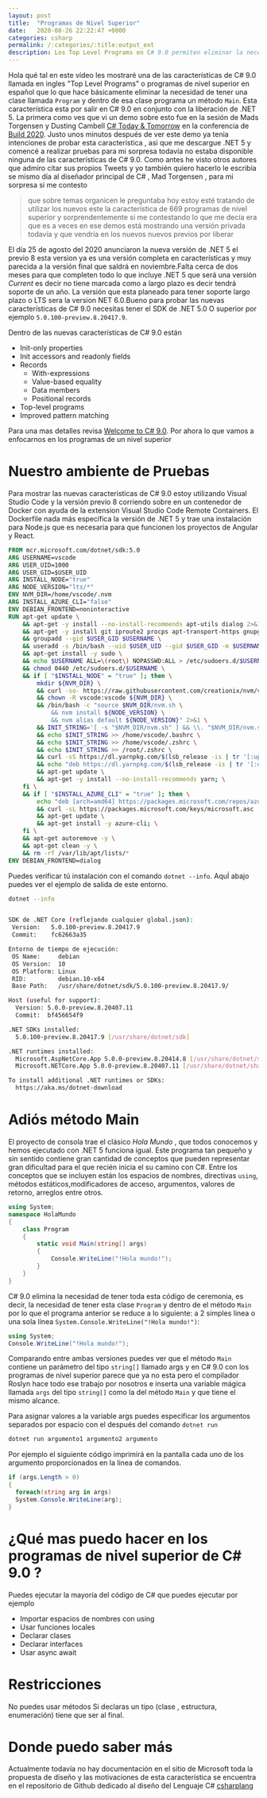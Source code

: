 ```yaml
---
layout: post
title:  "Programas de Nivel Superior"
date:   2020-08-26 22:22:47 +0000
categories: csharp
permalink: /:categories/:title:output_ext
description: Los Top Level Programs en C# 9.0 permiten eliminar la necesidad del método Main en las aplicaciones de .NET sin perder ninguna característica.
---
```


Hola qué tal en este vídeo les mostraré una de las características de C# 9.0 llamada en ingles "Top Level Programs" o programas de nivel superior en español que lo que hace básicamente eliminar la necesidad de tener una clase llamada `Program` y dentro de esa clase programa un método `Main`. Esta característica esta por salir en C# 9.0 en conjunto con la liberación de .NET 5. La primera como ves que vi un demo sobre esto fue en la sesión de Mads Torgensen y Dusting Cambell [C# Today & Tomorrow](https://www.youtube.com/watch?v=OHue6faaIwU) en la conferencia de [Build 2020](https://www.youtube.com/watch?v=S_wNRx7f7rU&list=PLFPUGjQjckXEiPiW868RGBYYHXhBCGLng). Justo unos minutos después de ver este demo ya tenia intenciones de probar esta característica , asi que me descargue .NET 5 y comencé a realizar pruebas para mi sorpresa todavía no estaba disponible ninguna de las características de C# 9.0. Como antes he visto otros autores que admiro citar sus propios Tweets y yo también quiero hacerlo le escribía se mismo día al diseñador principal de C# , Mad Torgensen , para mi sorpresa si me contesto

> que sobre temas organicen le preguntaba hoy estoy esté tratando de utilizar los nuevos este la característica de 669 programas de nivel superior y sorprendentemente si me contestando lo que me decía era que es a veces en ese demos está mostrando una versión privada todavía y que vendría en los nuevos nuevos previos por liberar 

El día 25 de agosto del 2020 anunciaron la nueva versión de .NET 5 el previo 8 esta version ya es una versión completa en características y muy parecida a la versión final que saldrá en noviembre.Falta cerca de dos meses para que completen todo lo que incluye .NET 5 que será una versión _Current_ es decir no tiene marcada como a largo plazo es decir tendrá soporte de un año. La versión que esta planeado para tener soporte largo plazo o LTS sera la version NET 6.0.Bueno para probar las nuevas características de C# 9.0 necesitas tener el SDK de .NET 5.0 O superior por ejemplo `5.0.100-preview.8.20417.9`. 

Dentro de las nuevas características de C# 9.0 están
* Init-only properties
* Init accessors and readonly fields
* Records
  * With-expressions
  * Value-based equality
  * Data members
  * Positional records
* Top-level programs
* Improved pattern matching

Para una mas detalles revisa [Welcome to C# 9.0](https://devblogs.microsoft.com/dotnet/welcome-to-c-9-0/). Por ahora lo que vamos a enfocarnos en los programas de un nivel superior 

# Nuestro ambiente de Pruebas

Para mostrar las nuevas características de C# 9.0 estoy utilizando Visual Studio Code y la versión previo 8 corriendo sobre en un contenedor de Docker con ayuda de la extension Visual Studio Code Remote Containers. El Dockerfile nada más específica la versión de .NET 5 y trae una instalación para Node.js que es necesaria para que funcionen los proyectos de Angular y React.

```Dockerfile
FROM mcr.microsoft.com/dotnet/sdk:5.0
ARG USERNAME=vscode
ARG USER_UID=1000
ARG USER_GID=$USER_UID
ARG INSTALL_NODE="true"
ARG NODE_VERSION="lts/*"
ENV NVM_DIR=/home/vscode/.nvm
ARG INSTALL_AZURE_CLI="false"
ENV DEBIAN_FRONTEND=noninteractive
RUN apt-get update \
    && apt-get -y install --no-install-recommends apt-utils dialog 2>&1 \
    && apt-get -y install git iproute2 procps apt-transport-https gnupg2 curl lsb-release \
    && groupadd --gid $USER_GID $USERNAME \
    && useradd -s /bin/bash --uid $USER_UID --gid $USER_GID -m $USERNAME \
    && apt-get install -y sudo \
    && echo $USERNAME ALL=\(root\) NOPASSWD:ALL > /etc/sudoers.d/$USERNAME\
    && chmod 0440 /etc/sudoers.d/$USERNAME \
    && if [ "$INSTALL_NODE" = "true" ]; then \
        mkdir ${NVM_DIR} \
        && curl -so- https://raw.githubusercontent.com/creationix/nvm/v0.34.0/install.sh | bash 2>&1 \
        && chown -R vscode:vscode ${NVM_DIR} \
        && /bin/bash -c "source $NVM_DIR/nvm.sh \
            && nvm install ${NODE_VERSION} \
            && nvm alias default ${NODE_VERSION}" 2>&1 \
        && INIT_STRING='[ -s "$NVM_DIR/nvm.sh" ] && \\. "$NVM_DIR/nvm.sh"  && [ -s "$NVM_DIR/bash_completion" ] && \\. "$NVM_DIR/bash_completion"' \
        && echo $INIT_STRING >> /home/vscode/.bashrc \
        && echo $INIT_STRING >> /home/vscode/.zshrc \
        && echo $INIT_STRING >> /root/.zshrc \
        && curl -sS https://dl.yarnpkg.com/$(lsb_release -is | tr '[:upper:]' '[:lower:]')/pubkey.gpg | apt-key add - 2>/dev/null \
        && echo "deb https://dl.yarnpkg.com/$(lsb_release -is | tr '[:upper:]' '[:lower:]')/ stable main" | tee /etc/apt/sources.list.d/yarn.list \
        && apt-get update \
        && apt-get -y install --no-install-recommends yarn; \
    fi \
    && if [ "$INSTALL_AZURE_CLI" = "true" ]; then \
        echo "deb [arch=amd64] https://packages.microsoft.com/repos/azure-cli/ $(lsb_release -cs) main" > /etc/apt/sources.list.d/azure-cli.list \
        && curl -sL https://packages.microsoft.com/keys/microsoft.asc | apt-key add - 2>/dev/null \
        && apt-get update \
        && apt-get install -y azure-cli; \
    fi \
    && apt-get autoremove -y \
    && apt-get clean -y \
    && rm -rf /var/lib/apt/lists/*
ENV DEBIAN_FRONTEND=dialog
```

Puedes verificar tú instalación con el comando `dotnet --info`. AquÍ abajo puedes ver el ejemplo de salida de este entorno.

```bash
dotnet --info


SDK de .NET Core (reflejando cualquier global.json):
 Version:   5.0.100-preview.8.20417.9
 Commit:    fc62663a35

Entorno de tiempo de ejecución:
 OS Name:     debian
 OS Version:  10
 OS Platform: Linux
 RID:         debian.10-x64
 Base Path:   /usr/share/dotnet/sdk/5.0.100-preview.8.20417.9/

Host (useful for support):
  Version: 5.0.0-preview.8.20407.11
  Commit:  bf456654f9

.NET SDKs installed:
  5.0.100-preview.8.20417.9 [/usr/share/dotnet/sdk]

.NET runtimes installed:
  Microsoft.AspNetCore.App 5.0.0-preview.8.20414.8 [/usr/share/dotnet/shared/Microsoft.AspNetCore.App]
  Microsoft.NETCore.App 5.0.0-preview.8.20407.11 [/usr/share/dotnet/shared/Microsoft.NETCore.App]

To install additional .NET runtimes or SDKs:
  https://aka.ms/dotnet-download
```

# Adiós método Main

El proyecto de consola trae el clásico _Hola Mundo_ , que todos conocemos y hemos ejecutado con .NET 5 funciona igual. Este programa tan pequeño y sin sentido contiene gran cantidad de conceptos que pueden representar gran dificultad para el que recién inicia el su camino con C#. Entre los conceptos que se incluyen están los espacios de nombres, directivas `using`, métodos estáticos,modificadores de acceso, argumentos, valores de retorno, arreglos entre otros.

```cs
using System;
namespace HolaMundo
{
    class Program
    {
        static void Main(string[] args)
        {
            Console.WriteLine("!Hola mundo!");
        }
    }
}
```

C# 9.0 elimina la necesidad de tener toda esta código de ceremonia, es decir, la necesidad de tener esta clase `Program` y dentro de el método `Main` por lo que el programa anterior se reduce a lo siguiente: a 2 simples linea o una sola línea `System.Console.WriteLine("!Hola mundo!")`:

```cs
using System;
Console.WriteLine("!Hola mundo!");
```

Comparando entre ambas versiones puedes ver que el método `Main` contiene un parámetro del tipo `string[]` llamado args y en C# 9.0 con los programas de nivel superior parece que ya no esta pero el compilador Roslyn hace todo ese trabajo por nosotros e inserta una variable mágica llamada `args` del tipo `string[]` como la del método `Main` y que tiene el mismo alcance. 

Para asignar valores a la variable args puedes especificar los argumentos separados por espacio con el después del comando `dotnet run`

```cs
dotnet run argumento1 argumento2 argumento
```

Por ejemplo el siguiente código imprimirá en la pantalla cada uno de los argumento proporcionados en la linea de comandos.

```cs
if (args.Length > 0)
{
  foreach(string arg in args)
  System.Console.WriteLine(arg);
}

```

# ¿Qué mas puedo hacer en los programas de nivel superior de C# 9.0 ?

Puedes ejecutar la mayoría del código de C#  que puedes ejecutar por ejemplo
* Importar espacios de nombres con using
* Usar funciones locales
* Declarar clases 
* Declarar interfaces
* Usar async await

# Restricciones

No puedes usar métodos
Si declaras un tipo (clase , estructura, enumeración) tiene que ser al final.


# Donde puedo saber más

Actualmente todavía no hay documentación en el sitio de Microsoft toda la propuesta de diseño y las motivaciones de esta característica se encuentra en el repositorio de Github dedicado al diseño del Lenguaje C# [csharplang](https://github.com/dotnet/csharplang/blob/master/proposals/csharp-9.0/top-level-statements.md)